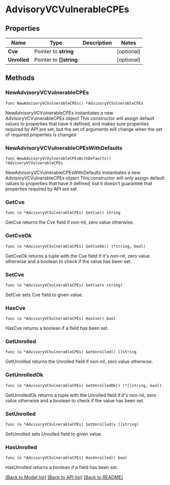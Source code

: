 # AdvisoryVCVulnerableCPEs

## Properties

Name | Type | Description | Notes
------------ | ------------- | ------------- | -------------
**Cve** | Pointer to **string** |  | [optional] 
**Unrolled** | Pointer to **[]string** |  | [optional] 

## Methods

### NewAdvisoryVCVulnerableCPEs

`func NewAdvisoryVCVulnerableCPEs() *AdvisoryVCVulnerableCPEs`

NewAdvisoryVCVulnerableCPEs instantiates a new AdvisoryVCVulnerableCPEs object
This constructor will assign default values to properties that have it defined,
and makes sure properties required by API are set, but the set of arguments
will change when the set of required properties is changed

### NewAdvisoryVCVulnerableCPEsWithDefaults

`func NewAdvisoryVCVulnerableCPEsWithDefaults() *AdvisoryVCVulnerableCPEs`

NewAdvisoryVCVulnerableCPEsWithDefaults instantiates a new AdvisoryVCVulnerableCPEs object
This constructor will only assign default values to properties that have it defined,
but it doesn't guarantee that properties required by API are set

### GetCve

`func (o *AdvisoryVCVulnerableCPEs) GetCve() string`

GetCve returns the Cve field if non-nil, zero value otherwise.

### GetCveOk

`func (o *AdvisoryVCVulnerableCPEs) GetCveOk() (*string, bool)`

GetCveOk returns a tuple with the Cve field if it's non-nil, zero value otherwise
and a boolean to check if the value has been set.

### SetCve

`func (o *AdvisoryVCVulnerableCPEs) SetCve(v string)`

SetCve sets Cve field to given value.

### HasCve

`func (o *AdvisoryVCVulnerableCPEs) HasCve() bool`

HasCve returns a boolean if a field has been set.

### GetUnrolled

`func (o *AdvisoryVCVulnerableCPEs) GetUnrolled() []string`

GetUnrolled returns the Unrolled field if non-nil, zero value otherwise.

### GetUnrolledOk

`func (o *AdvisoryVCVulnerableCPEs) GetUnrolledOk() (*[]string, bool)`

GetUnrolledOk returns a tuple with the Unrolled field if it's non-nil, zero value otherwise
and a boolean to check if the value has been set.

### SetUnrolled

`func (o *AdvisoryVCVulnerableCPEs) SetUnrolled(v []string)`

SetUnrolled sets Unrolled field to given value.

### HasUnrolled

`func (o *AdvisoryVCVulnerableCPEs) HasUnrolled() bool`

HasUnrolled returns a boolean if a field has been set.


[[Back to Model list]](../README.md#documentation-for-models) [[Back to API list]](../README.md#documentation-for-api-endpoints) [[Back to README]](../README.md)



